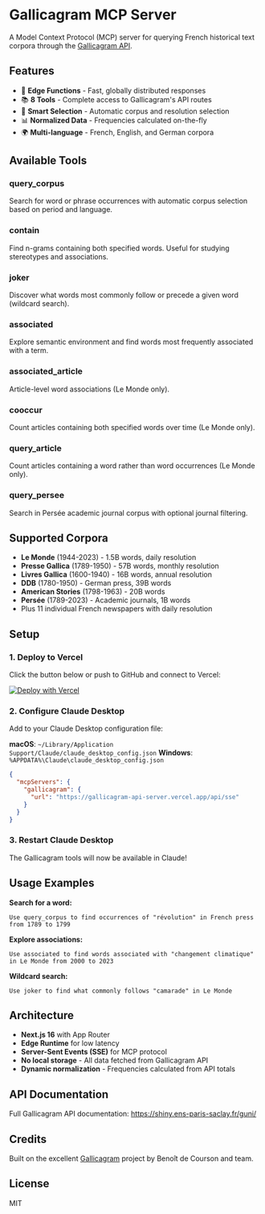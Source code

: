 # Gallicagram MCP Server

A Model Context Protocol (MCP) server for querying French historical text corpora through the [Gallicagram API](https://shiny.ens-paris-saclay.fr/app/gallicagram).

## Features

- 🚀 **Edge Functions** - Fast, globally distributed responses
- 📚 **8 Tools** - Complete access to Gallicagram's API routes
- 🤖 **Smart Selection** - Automatic corpus and resolution selection
- 📊 **Normalized Data** - Frequencies calculated on-the-fly
- 🌍 **Multi-language** - French, English, and German corpora

## Available Tools

### query_corpus
Search for word or phrase occurrences with automatic corpus selection based on period and language.

### contain
Find n-grams containing both specified words. Useful for studying stereotypes and associations.

### joker
Discover what words most commonly follow or precede a given word (wildcard search).

### associated
Explore semantic environment and find words most frequently associated with a term.

### associated_article
Article-level word associations (Le Monde only).

### cooccur
Count articles containing both specified words over time (Le Monde only).

### query_article
Count articles containing a word rather than word occurrences (Le Monde only).

### query_persee
Search in Persée academic journal corpus with optional journal filtering.

## Supported Corpora

- **Le Monde** (1944-2023) - 1.5B words, daily resolution
- **Presse Gallica** (1789-1950) - 57B words, monthly resolution
- **Livres Gallica** (1600-1940) - 16B words, annual resolution
- **DDB** (1780-1950) - German press, 39B words
- **American Stories** (1798-1963) - 20B words
- **Persée** (1789-2023) - Academic journals, 1B words
- Plus 11 individual French newspapers with daily resolution

## Setup

### 1. Deploy to Vercel

Click the button below or push to GitHub and connect to Vercel:

[![Deploy with Vercel](https://vercel.com/button)](https://vercel.com/new/clone?repository-url=https://github.com/yourusername/gallicagram-mcp)

### 2. Configure Claude Desktop

Add to your Claude Desktop configuration file:

**macOS**: `~/Library/Application Support/Claude/claude_desktop_config.json`
**Windows**: `%APPDATA%\Claude\claude_desktop_config.json`

```json
{
  "mcpServers": {
    "gallicagram": {
      "url": "https://gallicagram-api-server.vercel.app/api/sse"
    }
  }
}
```

### 3. Restart Claude Desktop

The Gallicagram tools will now be available in Claude!

## Usage Examples

**Search for a word:**
```
Use query_corpus to find occurrences of "révolution" in French press from 1789 to 1799
```

**Explore associations:**
```
Use associated to find words associated with "changement climatique" in Le Monde from 2000 to 2023
```

**Wildcard search:**
```
Use joker to find what commonly follows "camarade" in Le Monde
```

## Architecture

- **Next.js 16** with App Router
- **Edge Runtime** for low latency
- **Server-Sent Events (SSE)** for MCP protocol
- **No local storage** - All data fetched from Gallicagram API
- **Dynamic normalization** - Frequencies calculated from API totals

## API Documentation

Full Gallicagram API documentation: https://shiny.ens-paris-saclay.fr/guni/

## Credits

Built on the excellent [Gallicagram](https://shiny.ens-paris-saclay.fr/app/gallicagram) project by Benoît de Courson and team.

## License

MIT
